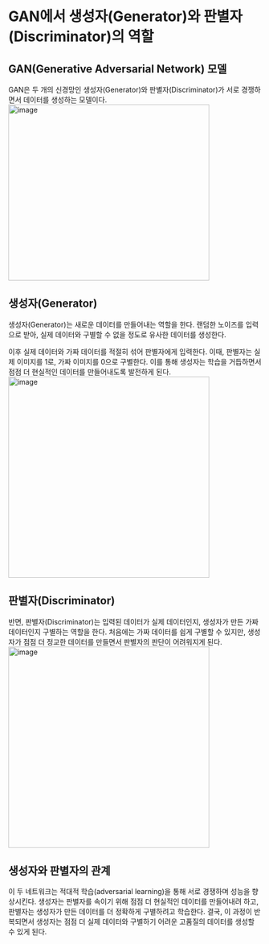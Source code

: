 # GAN에서 생성자(Generator)와 판별자(Discriminator)의 역할

## GAN(Generative Adversarial Network) 모델
GAN은 두 개의 신경망인 생성자(Generator)와 판별자(Discriminator)가 서로 경쟁하면서 데이터를 생성하는 모델이다.  
<img width="400" height="350" alt="image" src="https://github.com/user-attachments/assets/82af7566-f696-43cb-a19e-93c2fe9edab7" />


## 생성자(Generator)
생성자(Generator)는 새로운 데이터를 만들어내는 역할을 한다. 랜덤한 노이즈를 입력으로 받아, 실제 데이터와 구별할 수 없을 정도로 유사한 데이터를 생성한다.

이후 실제 데이터와 가짜 데이터를 적절히 섞어 판별자에게 입력한다. 이때, 판별자는 실제 이미지를 1로, 가짜 이미지를 0으로 구별한다.
이를 통해 생성자는 학습을 거듭하면서 점점 더 현실적인 데이터를 만들어내도록 발전하게 된다.
<img width="400" height="400" alt="image" src="https://github.com/user-attachments/assets/9fc3a228-1927-411a-802d-a3aa8d073a04" />


## 판별자(Discriminator)
반면, 판별자(Discriminator)는 입력된 데이터가 실제 데이터인지, 생성자가 만든 가짜 데이터인지 구별하는 역할을 한다. 
처음에는 가짜 데이터를 쉽게 구별할 수 있지만, 
생성자가 점점 더 정교한 데이터를 만들면서 판별자의 판단이 어려워지게 된다.
<img width="400" height="400" alt="image" src="https://github.com/user-attachments/assets/f5299ec6-7af5-4445-a06b-8913fc224ecb" />


## 생성자와 판별자의 관계
이 두 네트워크는 적대적 학습(adversarial learning)을 통해 서로 경쟁하며 성능을 향상시킨다. 
생성자는 판별자를 속이기 위해 점점 더 현실적인 데이터를 만들어내려 하고, 판별자는 생성자가 만든 데이터를 더 정확하게 구별하려고 학습한다. 
결국, 이 과정이 반복되면서 생성자는 점점 더 실제 데이터와 구별하기 어려운 고품질의 데이터를 생성할 수 있게 된다.

